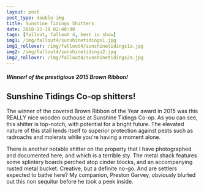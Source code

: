 ```yaml
---
layout: post
post_type: double-img
title: Sunshine Tidings Shitters
date: 2018-12-18 02:40:00
tags: [fallout, fallout 4, best in show]
img1: /img/fallout4/sunshinetidings1.jpg
img1_rollover: /img/fallout4/sunshinetidings1a.jpg
img2: /img/fallout4/sunshinetidings2.jpg
img2_rollover: /img/fallout4/sunshinetidings2a.jpg
---
```

#### *Winner! of the prestigious 2015 Brown Ribbon!*

## Sunshine Tidings Co-op shitters!

The winner of the coveted Brown Ribbon of the Year award in 2015 was this REALLY nice wooden outhouse at Sunshine Tidings Co-op. As you can see, this shitter is top-notch, with potential for a bright future. The elevated nature of this stall lends itself to superior protection against pests such as radroachs and molerats while you're having a moment alone.

There is another notable shitter on the property that I have photographed and documented here, and which is a terrible sty. The metal shack features some splintery boards perched atop cinder blocks, and an accompanying rusted metal bucket. Creative, but a definite no-go. And are settlers expected to bathe here? My companion, Preston Garvey, obviously blurted out this non sequitur before he took a peek inside.
